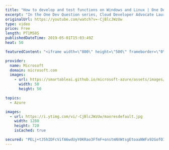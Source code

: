 ```yaml
---
title: "How to develop and test functions on Windows and Linux | One Dev Question: Laurent Bugnion"
excerpt: "In the One Dev Question series, Cloud Developer Advocate Laurent Bugnion explains various development features of Azure. In this video, Laurent explains how to develop and test functions on Windows and Linux.   Get more information at: http://gslb.ch/209c-onedevquestion  Create your free Azure account"
originalUrl: https://youtube.com/watch?v=-CjBlcJWzUw
type: video
price: Free
length: PT1M58S
publishedDateTime: 2019-05-01T15:03:49Z
heat: 50

featuredContent: "<iframe width=\"800\" height=\"500\" frameborder=\"0\" src=\"https://www.youtube.com/embed/-CjBlcJWzUw\" allow=\"accelerometer; autoplay; encrypted-media; gyroscope; picture-in-picture\" allowfullscreen></iframe>"

provider:
  name: Microsoft
  domain: microsoft.com
  images:
    - url: https://smartableai.github.io/microsoft-azure/assets/images/organizations/microsoft.com-50x50.jpg
      width: 50
      height: 50

topics:
  - Azure

images:
  - url: https://i.ytimg.com/vi/-CjBlcJWzUw/maxresdefault.jpg
    width: 1280
    height: 720
    isCached: true

secured: "PELj+tJ5hIDFcVifA6wdUyY0KRao3FfmF+onstmNVWtsgEtoaaNWFx92GofOIcGCvQYc59+eTQ/fo5N3FGWXJjTci+z0lU3dzheqGka9+r4/KnjTS4lomhvl3YgiaBSKMw7tPGv/JsXCUy5k35DlgKeX1MNx1Tn7dvurnC/KYCVaru2iXF0GKLulL8SzQ/2PsvVvObCgAOu3bBqduQGiKgx0QR+M1CCGhKTIATdnB4uK/6sWtumghpxj+R+6Hdy/ZcCIsoymytomDd9h/93fjq1Wly0MPxp8L99fRtH7QCuBbxCb2mg4HMbVE4ZRxNCJM7R8y+75MIGT/zWy1+PyxHqm8G45IInMXLJyIR5OgfVKx7ZjlFp6iM8eZIttI8s2SAcBb18mjgmt8KCgglF/WvNxZDul4k4NhAWy3DVx/oQ=;SYEhqI/whsCEbaB+Kz7TeQ=="
---
```



